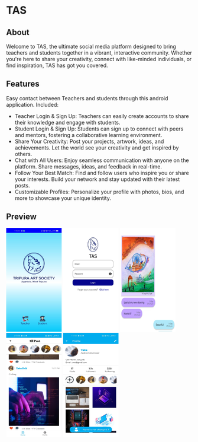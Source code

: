 # TAS

## About ##
Welcome to TAS, the ultimate social media platform designed to bring teachers and students together in a vibrant, interactive community. Whether you're here to share your creativity, connect with like-minded individuals, or find inspiration, TAS has got you covered.

## Features ##
Easy contact between Teachers and students through this android application.
Included:
* Teacher Login & Sign Up: Teachers can easily create accounts to share their knowledge and engage with students.
* Student Login & Sign Up: Students can sign up to connect with peers and mentors, fostering a collaborative learning environment.
* Share Your Creativity: Post your projects, artwork, ideas, and achievements. Let the world see your creativity and get inspired by others.
* Chat with All Users: Enjoy seamless communication with anyone on the platform. Share messages, ideas, and feedback in real-time.
* Follow Your Best Match: Find and follow users who inspire you or share your interests. Build your network and stay updated with their latest posts.
* Customizable Profiles: Personalize your profile with photos, bios, and more to showcase your unique identity.

## Preview
<img src="https://github.com/AnamikaDeb25/TAS/blob/main/one.jpg" data-canonical-src="https://user-images.githubusercontent.com/83755934/156883945-45a84682-d79b-430e-b779-9ef0b6c4ba89.png" width="150" height="280" /> <img src="https://github.com/AnamikaDeb25/TAS/blob/main/two.png" data-canonical-src="https://user-images.githubusercontent.com/83755934/156882252-c45b7909-5742-4ecb-8809-904ce8a0641d.png" width="150" height="280" />
<img src="https://github.com/AnamikaDeb25/TAS/blob/main/three.png" data-canonical-src="https://user-images.githubusercontent.com/83755934/156882274-58a32699-64f9-441b-b26b-30d497593267.png" width="150" height="280" />
<img src="https://github.com/AnamikaDeb25/TAS/blob/main/four.jpg" data-canonical-src="https://user-images.githubusercontent.com/83755934/156882292-90dde9d0-d5aa-4fe5-abd6-3bd1ede28654.png" width="150" height="280" />
<img src="https://github.com/AnamikaDeb25/TAS/blob/main/five.jpg" data-canonical-src="https://user-images.githubusercontent.com/83755934/156884045-59887699-5aa5-4b63-b06c-d190eeeddf26.png" width="150" height="280" />

